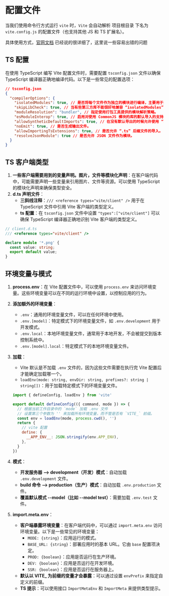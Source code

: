 # 配置文件

当我们使用命令行方式运行 `vite` 时，`Vite` 会自动解析 项目根目录 下名为 `vite.config.js` 的配置文件（也支持其他 JS 和 TS 扩展名）。

具体使用方式，[官网文档](https://cn.vitejs.dev/config/) 已经说的很详细了，这里说一些容易出错的问题

## TS 配置

在使用 TypeScript 编写 Vite 配置文件时，需要配置 `tsconfig.json` 文件以确保 TypeScript 编译器正确地编译代码。以下是一些常见的配置选项：

```json
// tsconfig.json
{
  "compilerOptions": {
    "isolatedModules": true, // 是否将每个文件作为独立的模块进行编译，主要用于兼容 esbuild，esbuild 只执行没有类型信息的转译且不支持某些特性。
    "skipLibCheck": true, // 当有些第三方库不能很好地兼容 “isolatedModules” 时，可使用这个属性来缓解错误。
    "moduleResolution": "bundler", // 指定使用打包工具提供的模块解析策略。
    "esModuleInterop": true, // 启用对使用 CommonJS 模块的库的默认导入的支持。
    "allowSyntheticDefaultImports": true, // 在没有默认导出的时候允许使用 “import x from y” 导入。
    "noEmit": true, // 是否生成输出文件。
    "allowImportingTsExtensions": true, // 是否允许 “.ts” 后缀文件的导入。
    "resolveJsonModule": true // 是否允许 JSON 文件作为模块。
  }
}
```

## TS 客户端类型
1. **一些客户端需要用到的变量声明。图片，文件等模块化声明**：在客户端代码中，可能需要声明一些变量来引用图片、文件等资源。可以使用 TypeScript 的模块化声明来确保类型安全。
2. **d.ts 声明文件**：
   - **三斜线注释**：`/// <reference types="vite/client" />` 用于在 TypeScript 文件中引用 Vite 客户端的类型定义。
   - **ts 配置**：在 `tsconfig.json` 文件中设置 `"types":["vite/client"]` 可以确保 TypeScript 编译器正确地识别 Vite 客户端的类型定义。

```typescript
// client.d.ts
/// <reference types="vite/client" />

declare module '*.png' {
  const value: string;
  export default value;
}
```

## 环境变量与模式

1. **process.env**：在 Vite 配置文件中，可以使用 `process.env` 来访问环境变量。这些环境变量可以在不同的运行环境中设置，以控制应用的行为。

2. **添加额外的环境变量**：
   - `.env`：通用的环境变量文件，可以在任何环境中使用。
   - `.env.[model]`：特定模式下的环境变量文件，如 `.env.development` 用于开发模式。
   - `.env.local`：本地环境变量文件，通常用于本地开发，不会被提交到版本控制系统中。
   - `.env.[model].local`：特定模式下的本地环境变量文件。
3. **加载**：
   - Vite 默认是不加载 `.env` 文件的，因为这些文件需要在执行完 Vite 配置后才能确定加载哪一个。
   - `loadEnv(mode: string, envDir: string, prefixes?: string | string[])`：用于加载特定模式下的环境变量文件。
    ```js
    import { defineConfig, loadEnv } from 'vite'

    export default defineConfig(({ command, mode }) => {
      // 根据当前工作目录中的 `mode` 加载 .env 文件
      // 设置第三个参数为 '' 来加载所有环境变量，而不管是否有 `VITE_` 前缀。
      const env = loadEnv(mode, process.cwd(), '')
      return {
        // vite 配置
        define: {
          __APP_ENV__: JSON.stringify(env.APP_ENV),
        },
      }
    })
    ```
4. **模式**：
   - **开发服务器 --> development（开发）模式**：自动加载 `.env.development` 文件。
   - **build 命令 --> production（生产）模式**：自动加载 `.env.production` 文件。
   - **覆盖默认模式 --model（比如 --model test）**：需要加载 `.env.test` 文件。
5. **import.meta.env**：
   - **客户端暴露环境变量**：在客户端代码中，可以通过 `import.meta.env` 访问环境变量。以下是一些常见的环境变量：
     - `MODE: {string}`：应用运行的模式。
     - `BASE_URL: {string}`：部署应用时的基本 URL。它由 `base` 配置项决定。
     - `PROD: {boolean}`：应用是否运行在生产环境。
     - `DEV: {boolean}`：应用是否运行在开发环境。
     - `SSR: {boolean}`：应用是否运行在服务器上。
   - **默认以 VITE_ 为前缀的变量才会暴露**：可以通过设置 `envPrefix` 来指定自定义的前缀。
   - **TS 提示**：可以使用接口 `ImportMetaEnv` 和 `ImportMeta` 来提供类型提示。
